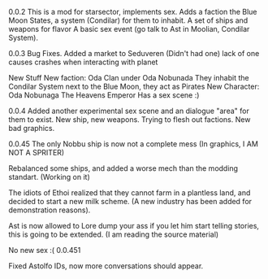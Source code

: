 0.0.2
This is a mod for starsector, implements sex.
Adds a faction the Blue Moon States, a system (Condilar) for them to inhabit.
A set of ships and weapons for flavor
A basic sex event (go talk to Ast in Moolian, Condilar System).

0.0.3
Bug Fixes.
Added a market to Seduveren (Didn't had one) lack of one causes crashes when interacting with planet

New Stuff
New faction: Oda Clan under Oda Nobunada
They inhabit the Condilar System next to the Blue Moon, they act as Pirates
New Character: Oda Nobunaga
The Heavens Emperor
Has a sex scene :)

0.0.4
Added another experimental sex scene and an dialogue "area" for them to exist.
New ship, new weapons.
Trying to flesh out factions.
New bad graphics.

0.0.45
The only Nobbu ship is now not a complete mess (In graphics, I AM NOT A SPRITER)

Rebalanced some ships, and added a worse mech than the modding standart. (Working on it)

The idiots of Ethoi realized that they cannot farm in a plantless land, and decided to start a new milk scheme. (A new industry has been added for demonstration reasons).

Ast is now allowed to Lore dump your ass if you let him start telling stories, this is going to be extended. (I am reading the source material)

No new sex :(
0.0.451

Fixed Astolfo IDs, now more conversations should appear.

